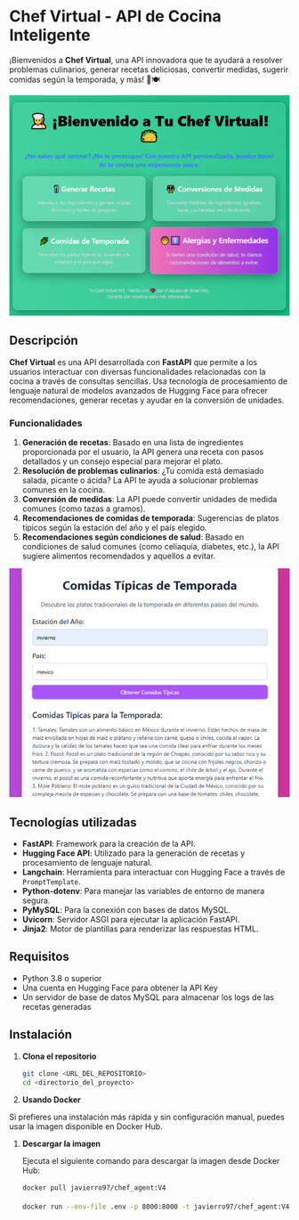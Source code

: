 # Chef Virtual - API de Cocina Inteligente

¡Bienvenidos a **Chef Virtual**, una API innovadora que te ayudará a resolver problemas culinarios, generar recetas deliciosas, convertir medidas, sugerir comidas según la temporada, y más! 🌟🍽️

![Texto alternativo](Frontend.png)


## Descripción

**Chef Virtual** es una API desarrollada con **FastAPI** que permite a los usuarios interactuar con diversas funcionalidades relacionadas con la cocina a través de consultas sencillas. Usa tecnología de procesamiento de lenguaje natural de modelos avanzados de Hugging Face para ofrecer recomendaciones, generar recetas y ayudar en la conversión de unidades. 

### Funcionalidades

1. **Generación de recetas**: Basado en una lista de ingredientes proporcionada por el usuario, la API genera una receta con pasos detallados y un consejo especial para mejorar el plato.
2. **Resolución de problemas culinarios**: ¿Tu comida está demasiado salada, picante o ácida? La API te ayuda a solucionar problemas comunes en la cocina.
3. **Conversión de medidas**: La API puede convertir unidades de medida comunes (como tazas a gramos).
4. **Recomendaciones de comidas de temporada**: Sugerencias de platos típicos según la estación del año y el país elegido.
5. **Recomendaciones según condiciones de salud**: Basado en condiciones de salud comunes (como celiaquía, diabetes, etc.), la API sugiere alimentos recomendados y aquellos a evitar.

![Texto alternativo](Frontend_2.png)

## Tecnologías utilizadas

- **FastAPI**: Framework para la creación de la API.
- **Hugging Face API**: Utilizado para la generación de recetas y procesamiento de lenguaje natural.
- **Langchain**: Herramienta para interactuar con Hugging Face a través de `PromptTemplate`.
- **Python-dotenv**: Para manejar las variables de entorno de manera segura.
- **PyMySQL**: Para la conexión con bases de datos MySQL.
- **Uvicorn**: Servidor ASGI para ejecutar la aplicación FastAPI.
- **Jinja2**: Motor de plantillas para renderizar las respuestas HTML.

## Requisitos

- Python 3.8 o superior
- Una cuenta en Hugging Face para obtener la API Key
- Un servidor de base de datos MySQL para almacenar los logs de las recetas generadas

## Instalación

1. **Clona el repositorio**

   ```bash
   git clone <URL_DEL_REPOSITORIO>
   cd <directorio_del_proyecto>


2. **Usando Docker**

Si prefieres una instalación más rápida y sin configuración manual, puedes usar la imagen disponible en Docker Hub.

1. **Descargar la imagen**

   Ejecuta el siguiente comando para descargar la imagen desde Docker Hub:

   ```bash
   docker pull javierro97/chef_agent:V4

   docker run --env-file .env -p 8000:8000 -t javierro97/chef_agent:V4